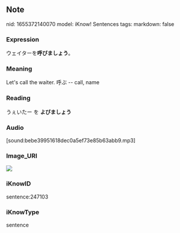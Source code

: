 ## Note
nid: 1655372140070
model: iKnow! Sentences
tags: 
markdown: false

### Expression
ウェイターを<b>呼びましょう</b>。

### Meaning
Let's call the waiter.
呼ぶ -- call, name

### Reading
うぇいたー を <b>よびましょう</b>

### Audio
[sound:bebe39951618dec0a5ef73e85b63abb9.mp3]

### Image_URI
<img src="1e543bf83746275fa8f6654efa896f85.jpg">

### iKnowID
sentence:247103

### iKnowType
sentence

